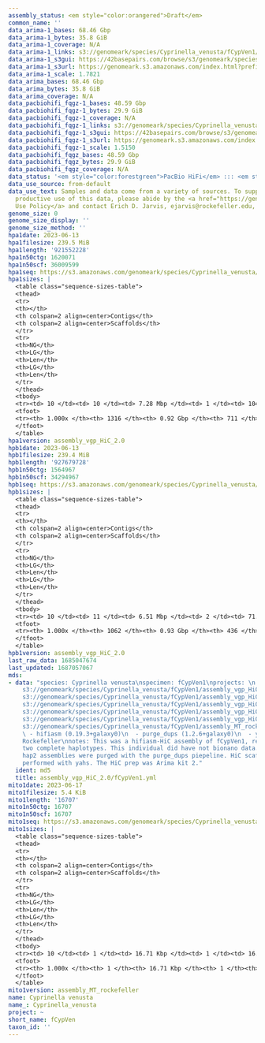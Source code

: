 ```yaml
---
assembly_status: <em style="color:orangered">Draft</em>
common_name: ''
data_arima-1_bases: 68.46 Gbp
data_arima-1_bytes: 35.8 GiB
data_arima-1_coverage: N/A
data_arima-1_links: s3://genomeark/species/Cyprinella_venusta/fCypVen1/genomic_data/arima/<br>
data_arima-1_s3gui: https://42basepairs.com/browse/s3/genomeark/species/Cyprinella_venusta/fCypVen1/genomic_data/arima/
data_arima-1_s3url: https://genomeark.s3.amazonaws.com/index.html?prefix=species/Cyprinella_venusta/fCypVen1/genomic_data/arima/
data_arima-1_scale: 1.7821
data_arima_bases: 68.46 Gbp
data_arima_bytes: 35.8 GiB
data_arima_coverage: N/A
data_pacbiohifi_fqgz-1_bases: 48.59 Gbp
data_pacbiohifi_fqgz-1_bytes: 29.9 GiB
data_pacbiohifi_fqgz-1_coverage: N/A
data_pacbiohifi_fqgz-1_links: s3://genomeark/species/Cyprinella_venusta/fCypVen1/genomic_data/pacbio_hifi/<br>
data_pacbiohifi_fqgz-1_s3gui: https://42basepairs.com/browse/s3/genomeark/species/Cyprinella_venusta/fCypVen1/genomic_data/pacbio_hifi/
data_pacbiohifi_fqgz-1_s3url: https://genomeark.s3.amazonaws.com/index.html?prefix=species/Cyprinella_venusta/fCypVen1/genomic_data/pacbio_hifi/
data_pacbiohifi_fqgz-1_scale: 1.5150
data_pacbiohifi_fqgz_bases: 48.59 Gbp
data_pacbiohifi_fqgz_bytes: 29.9 GiB
data_pacbiohifi_fqgz_coverage: N/A
data_status: '<em style="color:forestgreen">PacBio HiFi</em> ::: <em style="color:forestgreen">Arima</em>'
data_use_source: from-default
data_use_text: Samples and data come from a variety of sources. To support fair and
  productive use of this data, please abide by the <a href="https://genome10k.soe.ucsc.edu/data-use-policies/">Data
  Use Policy</a> and contact Erich D. Jarvis, ejarvis@rockefeller.edu, with any questions.
genome_size: 0
genome_size_display: ''
genome_size_method: ''
hpa1date: 2023-06-13
hpa1filesize: 239.5 MiB
hpa1length: '921552228'
hpa1n50ctg: 1620071
hpa1n50scf: 36009599
hpa1seq: https://s3.amazonaws.com/genomeark/species/Cyprinella_venusta/fCypVen1/assembly_vgp_HiC_2.0/fCypVen1.HiC.hap1.20230613.fasta.gz
hpa1sizes: |
  <table class="sequence-sizes-table">
  <thead>
  <tr>
  <th></th>
  <th colspan=2 align=center>Contigs</th>
  <th colspan=2 align=center>Scaffolds</th>
  </tr>
  <tr>
  <th>NG</th>
  <th>LG</th>
  <th>Len</th>
  <th>LG</th>
  <th>Len</th>
  </tr>
  </thead>
  <tbody>
  <tr><td> 10 </td><td> 10 </td><td> 7.28 Mbp </td><td> 1 </td><td> 104.03 Mbp </td></tr><tr><td> 20 </td><td> 27 </td><td> 4.18 Mbp </td><td> 3 </td><td> 70.67 Mbp </td></tr><tr><td> 30 </td><td> 54 </td><td> 2.93 Mbp </td><td> 4 </td><td> 48.97 Mbp </td></tr><tr><td> 40 </td><td> 92 </td><td> 2.06 Mbp </td><td> 6 </td><td> 41.57 Mbp </td></tr><tr style="background-color:#cccccc;"><td> 50 </td><td> 142 </td><td style="background-color:#88ff88;"> 1.62 Mbp </td><td> 8 </td><td style="background-color:#88ff88;"> 36.01 Mbp </td></tr><tr><td> 60 </td><td> 206 </td><td> 1.33 Mbp </td><td> 11 </td><td> 33.64 Mbp </td></tr><tr><td> 70 </td><td> 283 </td><td> 1.08 Mbp </td><td> 14 </td><td> 29.12 Mbp </td></tr><tr><td> 80 </td><td> 380 </td><td> 0.84 Mbp </td><td> 18 </td><td> 21.66 Mbp </td></tr><tr><td> 90 </td><td> 507 </td><td> 0.61 Mbp </td><td> 23 </td><td> 10.76 Mbp </td></tr><tr><td> 100 </td><td> 1316 </td><td> 12.20 Kbp </td><td> 711 </td><td> 12.20 Kbp </td></tr></tbody>
  <tfoot>
  <tr><th> 1.000x </th><th> 1316 </th><th> 0.92 Gbp </th><th> 711 </th><th> 0.92 Gbp </th></tr>
  </tfoot>
  </table>
hpa1version: assembly_vgp_HiC_2.0
hpb1date: 2023-06-13
hpb1filesize: 239.4 MiB
hpb1length: '927679728'
hpb1n50ctg: 1564967
hpb1n50scf: 34294967
hpb1seq: https://s3.amazonaws.com/genomeark/species/Cyprinella_venusta/fCypVen1/assembly_vgp_HiC_2.0/fCypVen1.HiC.hap2.20230613.fasta.gz
hpb1sizes: |
  <table class="sequence-sizes-table">
  <thead>
  <tr>
  <th></th>
  <th colspan=2 align=center>Contigs</th>
  <th colspan=2 align=center>Scaffolds</th>
  </tr>
  <tr>
  <th>NG</th>
  <th>LG</th>
  <th>Len</th>
  <th>LG</th>
  <th>Len</th>
  </tr>
  </thead>
  <tbody>
  <tr><td> 10 </td><td> 11 </td><td> 6.51 Mbp </td><td> 2 </td><td> 71.96 Mbp </td></tr><tr><td> 20 </td><td> 30 </td><td> 3.92 Mbp </td><td> 3 </td><td> 55.68 Mbp </td></tr><tr><td> 30 </td><td> 61 </td><td> 2.46 Mbp </td><td> 5 </td><td> 46.16 Mbp </td></tr><tr><td> 40 </td><td> 104 </td><td> 1.96 Mbp </td><td> 7 </td><td> 37.27 Mbp </td></tr><tr style="background-color:#cccccc;"><td> 50 </td><td> 157 </td><td style="background-color:#88ff88;"> 1.56 Mbp </td><td> 10 </td><td style="background-color:#88ff88;"> 34.29 Mbp </td></tr><tr><td> 60 </td><td> 220 </td><td> 1.35 Mbp </td><td> 12 </td><td> 33.91 Mbp </td></tr><tr><td> 70 </td><td> 297 </td><td> 1.09 Mbp </td><td> 15 </td><td> 30.10 Mbp </td></tr><tr><td> 80 </td><td> 393 </td><td> 0.85 Mbp </td><td> 19 </td><td> 26.60 Mbp </td></tr><tr><td> 90 </td><td> 518 </td><td> 0.64 Mbp </td><td> 23 </td><td> 15.25 Mbp </td></tr><tr><td> 100 </td><td> 1062 </td><td> 13.51 Kbp </td><td> 436 </td><td> 13.51 Kbp </td></tr></tbody>
  <tfoot>
  <tr><th> 1.000x </th><th> 1062 </th><th> 0.93 Gbp </th><th> 436 </th><th> 0.93 Gbp </th></tr>
  </tfoot>
  </table>
hpb1version: assembly_vgp_HiC_2.0
last_raw_data: 1685047674
last_updated: 1687057067
mds:
- data: "species: Cyprinella venusta\nspecimen: fCypVen1\nprojects: \n  - vgp\nhap1:
    s3://genomeark/species/Cyprinella_venusta/fCypVen1/assembly_vgp_HiC_2.0/fCypVen1.HiC.hap1.20230613.fasta.gz\nhap2:
    s3://genomeark/species/Cyprinella_venusta/fCypVen1/assembly_vgp_HiC_2.0/fCypVen1.HiC.hap2.20230613.fasta.gz\npretext_hap1:
    s3://genomeark/species/Cyprinella_venusta/fCypVen1/assembly_vgp_HiC_2.0/evaluation/hap1/pretext/fCypVen1_hap1__s2_heatmap.pretext\npretext_hap2:
    s3://genomeark/species/Cyprinella_venusta/fCypVen1/assembly_vgp_HiC_2.0/evaluation/hap2/pretext/fCypVen1_hap2__s2_heatmap.pretext\nkmer_spectra_img:
    s3://genomeark/species/Cyprinella_venusta/fCypVen1/assembly_vgp_HiC_2.0/evaluation/purge_dups/merqury/fCypVen1_png/\nmito:
    s3://genomeark/species/Cyprinella_venusta/fCypVen1/assembly_MT_rockefeller/fCypVen1.MT.20230617.fasta.gz\npipeline:\n
    \ - hifiasm (0.19.3+galaxy0)\n  - purge_dups (1.2.6+galaxy0)\n  - yahs (1.2a.2+galaxy1)\nassembled_by_group:
    Rockefeller\nnotes: This was a hifiasm-HiC assembly of fCypVen1, resulting in
    two complete haplotypes. This individual did have not bionano data. The hap1 and
    hap2 assemblies were purged with the purge_dups piepeline. HiC scaffolding was
    performed with yahs. The HiC prep was Arima kit 2."
  ident: md5
  title: assembly_vgp_HiC_2.0/fCypVen1.yml
mito1date: 2023-06-17
mito1filesize: 5.4 KiB
mito1length: '16707'
mito1n50ctg: 16707
mito1n50scf: 16707
mito1seq: https://s3.amazonaws.com/genomeark/species/Cyprinella_venusta/fCypVen1/assembly_MT_rockefeller/fCypVen1.MT.20230617.fasta.gz
mito1sizes: |
  <table class="sequence-sizes-table">
  <thead>
  <tr>
  <th></th>
  <th colspan=2 align=center>Contigs</th>
  <th colspan=2 align=center>Scaffolds</th>
  </tr>
  <tr>
  <th>NG</th>
  <th>LG</th>
  <th>Len</th>
  <th>LG</th>
  <th>Len</th>
  </tr>
  </thead>
  <tbody>
  <tr><td> 10 </td><td> 1 </td><td> 16.71 Kbp </td><td> 1 </td><td> 16.71 Kbp </td></tr><tr><td> 20 </td><td> 1 </td><td> 16.71 Kbp </td><td> 1 </td><td> 16.71 Kbp </td></tr><tr><td> 30 </td><td> 1 </td><td> 16.71 Kbp </td><td> 1 </td><td> 16.71 Kbp </td></tr><tr><td> 40 </td><td> 1 </td><td> 16.71 Kbp </td><td> 1 </td><td> 16.71 Kbp </td></tr><tr style="background-color:#cccccc;"><td> 50 </td><td> 1 </td><td style="background-color:#ff8888;"> 16.71 Kbp </td><td> 1 </td><td style="background-color:#ff8888;"> 16.71 Kbp </td></tr><tr><td> 60 </td><td> 1 </td><td> 16.71 Kbp </td><td> 1 </td><td> 16.71 Kbp </td></tr><tr><td> 70 </td><td> 1 </td><td> 16.71 Kbp </td><td> 1 </td><td> 16.71 Kbp </td></tr><tr><td> 80 </td><td> 1 </td><td> 16.71 Kbp </td><td> 1 </td><td> 16.71 Kbp </td></tr><tr><td> 90 </td><td> 1 </td><td> 16.71 Kbp </td><td> 1 </td><td> 16.71 Kbp </td></tr><tr><td> 100 </td><td> 1 </td><td> 16.71 Kbp </td><td> 1 </td><td> 16.71 Kbp </td></tr></tbody>
  <tfoot>
  <tr><th> 1.000x </th><th> 1 </th><th> 16.71 Kbp </th><th> 1 </th><th> 16.71 Kbp </th></tr>
  </tfoot>
  </table>
mito1version: assembly_MT_rockefeller
name: Cyprinella venusta
name_: Cyprinella_venusta
project: ~
short_name: fCypVen
taxon_id: ''
---
```

